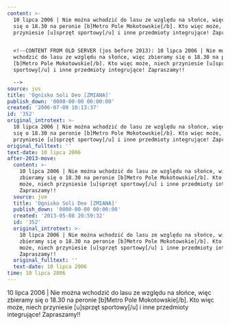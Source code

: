 ```yaml
---
content: >-
  10 lipca 2006 | Nie można wchodzić do lasu ze względu na słońce, więc zbieramy
  się o 18.30 na peronie [b]Metro Pole Mokotowskie[/b]. Kto więc może, niech
  przyniesie [u]sprzęt sportowy[/u] i inne przedmioty integrujące! Zapraszamy!!


  <!--CONTENT FROM OLD SERVER (jos before 2013): 10 lipca 2006 | Nie można
  wchodzić do lasu ze względu na słońce, więc zbieramy się o 18.30 na peronie
  [b]Metro Pole Mokotowskie[/b]. Kto więc może, niech przyniesie [u]sprzęt
  sportowy[/u] i inne przedmioty integrujące! Zapraszamy!!

  -->
source: jos
title: 'Ognisko Soli Deo [ZMIANA]'
publish_down: '0000-00-00 00:00:00'
created: '2006-07-09 10:13:37'
id: '352'
original_introtext: >-
  10 lipca 2006 | Nie można wchodzić do lasu ze względu na słońce, więc zbieramy
  się o 18.30 na peronie [b]Metro Pole Mokotowskie[/b]. Kto więc może, niech
  przyniesie [u]sprzęt sportowy[/u] i inne przedmioty integrujące! Zapraszamy!!
original_fulltext: ''
text-date: 10 lipca 2006
after-2013-move:
  content: >-
    10 lipca 2006 | Nie można wchodzić do lasu ze względu na słońce, więc
    zbieramy się o 18.30 na peronie [b]Metro Pole Mokotowskie[/b]. Kto więc
    może, niech przyniesie [u]sprzęt sportowy[/u] i inne przedmioty integrujące!
    Zapraszamy!!
  source: jom
  title: 'Ognisko Soli Deo [ZMIANA]'
  publish_down: '0000-00-00 00:00:00'
  created: '2013-05-08 20:59:32'
  id: '352'
  original_introtext: >-
    10 lipca 2006 | Nie można wchodzić do lasu ze względu na słońce, więc
    zbieramy się o 18.30 na peronie [b]Metro Pole Mokotowskie[/b]. Kto więc
    może, niech przyniesie [u]sprzęt sportowy[/u] i inne przedmioty integrujące!
    Zapraszamy!!
  original_fulltext: ''
  text-date: 10 lipca 2006
time: 10 lipca 2006
---
```

10 lipca 2006 | Nie można wchodzić do lasu ze względu na słońce, więc zbieramy się o 18.30 na peronie [b]Metro Pole Mokotowskie[/b]. Kto więc może, niech przyniesie [u]sprzęt sportowy[/u] i inne przedmioty integrujące! Zapraszamy!!

<!--CONTENT FROM OLD SERVER (jos before 2013): 10 lipca 2006 | Nie można wchodzić do lasu ze względu na słońce, więc zbieramy się o 18.30 na peronie [b]Metro Pole Mokotowskie[/b]. Kto więc może, niech przyniesie [u]sprzęt sportowy[/u] i inne przedmioty integrujące! Zapraszamy!!
-->

<!--{{json:{"created_date":"2006-07-09 10:13:37","publish_down":"0000-00-00 00:00:00","id":"352"}}}-->